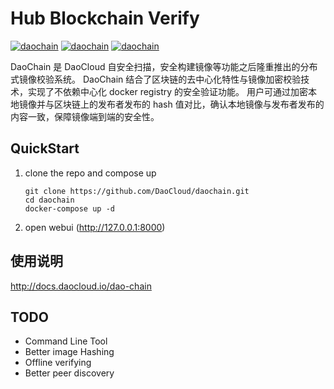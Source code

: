 # Hub Blockchain Verify

[![daochain](https://ci.daocloud.io/api/badge/build/daocloud/daochain)](https://dashboard.daocloud.io/orgs/daocloud/build-flows/b63b9fb5-d3d4-404b-8699-548910d87e51)
[![daochain](https://ci.daocloud.io/api/badge/test/daocloud/daochain)](https://dashboard.daocloud.io/orgs/daocloud/build-flows/b63b9fb5-d3d4-404b-8699-548910d87e51)
[![daochain](https://ci.daocloud.io/api/badge/coverage/daocloud/daochain?branch=master&criteria=line-rate)](https://dashboard.daocloud.io/orgs/daocloud/build-flows/b63b9fb5-d3d4-404b-8699-548910d87e51)

DaoChain 是 DaoCloud 自安全扫描，安全构建镜像等功能之后隆重推出的分布式镜像校验系统。
DaoChain 结合了区块链的去中心化特性与镜像加密校验技术，实现了不依赖中心化 docker registry 的安全验证功能。
用户可通过加密本地镜像并与区块链上的发布者发布的 hash 值对比，确认本地镜像与发布者发布的内容一致，保障镜像端到端的安全性。

## QuickStart

1. clone the repo and compose up 

    ```
    git clone https://github.com/DaoCloud/daochain.git
    cd daochain
    docker-compose up -d
    ```

2. open webui (http://127.0.0.1:8000)

## 使用说明

http://docs.daocloud.io/dao-chain

## TODO

* Command Line Tool
* Better image Hashing
* Offline verifying
* Better peer discovery
